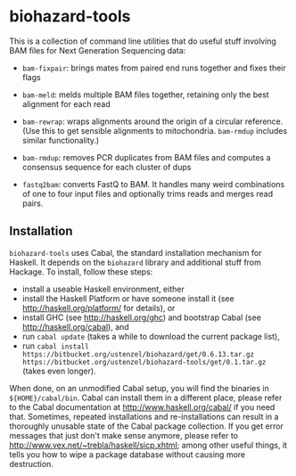 biohazard-tools
===============

This is a collection of command line utilities that do useful stuff
involving BAM files for Next Generation Sequencing data:

* `bam-fixpair`: brings mates from paired end runs together and fixes
  their flags

* `bam-meld`: melds multiple BAM files together, retaining only the best
  alignment for each read

* `bam-rewrap`: wraps alignments around the origin of a circular reference.
  (Use this to get sensible alignments to mitochondria.  `bam-rmdup` 
  includes similar functionality.)

* `bam-rmdup`: removes PCR duplicates from BAM files and computes a
  consensus sequence for each cluster of dups

* `fastq2bam`: converts FastQ to BAM.  It handles many weird
  combinations of one to four input files and optionally trims reads and
  merges read pairs.

Installation
------------

`biohazard-tools` uses Cabal, the standard installation mechanism for
Haskell.  It depends on the `biohazard` library and additional stuff
from Hackage.  To install, follow these steps:

* install a useable Haskell environment, either
 * install the Haskell Platform or have someone install it (see
   http://haskell.org/platform/ for details), or
 * install GHC (see http://haskell.org/ghc) and bootstrap Cabal (see
   http://haskell.org/cabal), and
 * run `cabal update` (takes a while to download the current package list),
* run `cabal install
  https://bitbucket.org/ustenzel/biohazard/get/0.6.13.tar.gz
  https://bitbucket.org/ustenzel/biohazard-tools/get/0.1.tar.gz`
  (takes even longer).

When done, on an unmodified Cabal setup, you will find the binaries in 
`${HOME}/cabal/bin`.  Cabal can install them in a different place, please 
refer to the Cabal documentation at http://www.haskell.org/cabal/ if 
you need that.  Sometimes, repeated installations and re-installations can result 
in a thoroughly unusable state of the Cabal package collection.  If you get error 
messages that just don't make sense anymore, please refer to 
http://www.vex.net/~trebla/haskell/sicp.xhtml; among other useful things, it 
tells you how to wipe a package database without causing more destruction.
